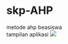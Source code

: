 # skp-AHP
metode ahp beasiswa
<br/>
tampilan aplikasi
<img src="https://scontent-sin1-1.xx.fbcdn.net/hphotos-xlt1/v/t1.0-9/943894_966774416742599_2540404112653924452_n.jpg?oh=d4be197a82bc17f07aa3a837b1191d7b&oe=5711D52B"/>

